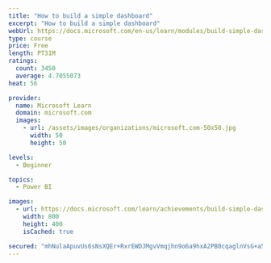```yaml
---
title: "How to build a simple dashboard"
excerpt: "How to build a simple dashboard"
webUrl: https://docs.microsoft.com/en-us/learn/modules/build-simple-dashboard/
type: course
price: Free
length: PT31M
ratings:
  count: 3450
  average: 4.7055073
heat: 56

provider:
  name: Microsoft Learn
  domain: microsoft.com
  images:
    - url: /assets/images/organizations/microsoft.com-50x50.jpg
      width: 50
      height: 50

levels:
  - Beginner

topics:
  - Power BI

images:
  - url: https://docs.microsoft.com/learn/achievements/build-simple-dashboard-social.png
    width: 800
    height: 400
    isCached: true

secured: "mhNulaApuvUs6sNsXQEr+RxrEWDJMgvVmqjhn9o6a9hxA2PB0cqaglnVsG+a56mv3t3EL+79w9B8PA/l76dRXlKvawDq3zgQymHjCNZxCriIXe6bWOEsT4Viw880fRbw0NyY19tU2AFcPMCndwmYDQNngBac8XnFnof5VbSsNGMNv6sVFp+UnW7JVpuzzpXQtWB/89MSOvATEj+jEDRQj1LTNbL4XAyODhc6VEJ9VrNFVSOE3jtWzFa15ytfHrQYsbHO2LssjqfS9gg0ecyyB9bMr1mT3W7FQEBlLJHGYdEQ6cEGXreLwCq66/iYFu+sYLLgarxT0vwq/4+lPkbNs4TAb+Hck5hTtSkDEi6lg0WRiPg64ZY7zvoFM64xax7znaGY3vpZzEWyklgf4BY0WTBz7jU1FTT6im6gGSiMXVQ=;nAoYNfPVgSF1Hx8BjvsayA=="
---
```


